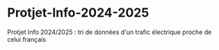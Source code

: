 # Protjet-Info-2024-2025
Protjet Info 2024/2025 : tri de données d'un trafic électrique proche de celui français

